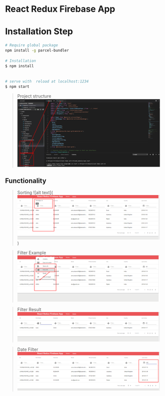 # React Redux Firebase App

# Installation Step
```bash
# Require global package
npm install -g parcel-bundler

# Installation
$ npm install


# serve with  reload at localhost:1234
$ npm start

```

>Project structure
![alt text](https://github.com/wondercrazy15/React_Redux_Firebase/blob/master/Image/Project_Stracture.png)


## Functionality

>Sorting
![alt text](![alt text](https://github.com/wondercrazy15/React_Redux_Firebase/blob/master/Image/Sorting.png))


>Filter Example
![alt text](https://github.com/wondercrazy15/React_Redux_Firebase/blob/master/Image/End_With_S.png)


>Filter Result
![alt text](https://github.com/wondercrazy15/React_Redux_Firebase/blob/master/Image/End_With_S_Result.png)


>Date Filter
![alt text](https://github.com/wondercrazy15/React_Redux_Firebase/blob/master/Image/Month_Date_Equal_Filter.png)


